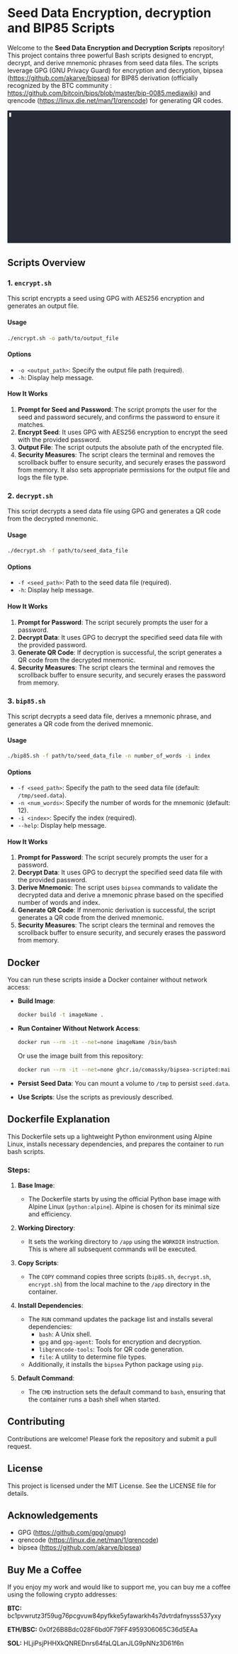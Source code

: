 
# Seed Data Encryption, decryption and BIP85 Scripts

Welcome to the **Seed Data Encryption and Decryption Scripts** repository! This project contains three powerful Bash scripts designed to encrypt, decrypt, and derive mnemonic phrases from seed data files. The scripts leverage GPG (GNU Privacy Guard) for encryption and decryption, bipsea (https://github.com/akarve/bipsea) for BIP85 derivation (officially recognized by the BTC community : https://github.com/bitcoin/bips/blob/master/bip-0085.mediawiki) and qrencode (https://linux.die.net/man/1/qrencode) for generating QR codes.

![til](demo.gif)

## Scripts Overview

### 1. `encrypt.sh`

This script encrypts a seed using GPG with AES256 encryption and generates an output file.

#### Usage
```bash
./encrypt.sh -o path/to/output_file
```

#### Options
- `-o <output_path>`: Specify the output file path (required).
- `-h`: Display help message.

#### How It Works
1. **Prompt for Seed and Password**: The script prompts the user for the seed and password securely, and confirms the password to ensure it matches.
2. **Encrypt Seed**: It uses GPG with AES256 encryption to encrypt the seed with the provided password.
3. **Output File**: The script outputs the absolute path of the encrypted file.
4. **Security Measures**: The script clears the terminal and removes the scrollback buffer to ensure security, and securely erases the password from memory. It also sets appropriate permissions for the output file and logs the file type.


### 2. `decrypt.sh`

This script decrypts a seed data file using GPG and generates a QR code from the decrypted mnemonic.

#### Usage
```bash
./decrypt.sh -f path/to/seed_data_file
```

#### Options
- `-f <seed_path>`: Path to the seed data file (required).
- `-h`: Display help message.

#### How It Works
1. **Prompt for Password**: The script securely prompts the user for a password.
2. **Decrypt Data**: It uses GPG to decrypt the specified seed data file with the provided password.
3. **Generate QR Code**: If decryption is successful, the script generates a QR code from the decrypted mnemonic.
4. **Security Measures**: The script clears the terminal and removes the scrollback buffer to ensure security, and securely erases the password from memory.

### 3. `bip85.sh`

This script decrypts a seed data file, derives a mnemonic phrase, and generates a QR code from the derived mnemonic.

#### Usage
```bash
./bip85.sh -f path/to/seed_data_file -n number_of_words -i index
```

#### Options
- `-f <seed_path>`: Specify the path to the seed data file (default: `/tmp/seed.data`).
- `-n <num_words>`: Specify the number of words for the mnemonic (default: 12).
- `-i <index>`: Specify the index (required).
- `--help`: Display help message.

#### How It Works
1. **Prompt for Password**: The script securely prompts the user for a password.
2. **Decrypt Data**: It uses GPG to decrypt the specified seed data file with the provided password.
3. **Derive Mnemonic**: The script uses `bipsea` commands to validate the decrypted data and derive a mnemonic phrase based on the specified number of words and index.
4. **Generate QR Code**: If mnemonic derivation is successful, the script generates a QR code from the derived mnemonic.
5. **Security Measures**: The script clears the terminal and removes the scrollback buffer to ensure security, and securely erases the password from memory.



## Docker

You can run these scripts inside a Docker container without network access:

- **Build Image**:
  ```bash
  docker build -t imageName .
  ```

- **Run Container Without Network Access**:
  ```bash
  docker run --rm -it --net=none imageName /bin/bash
  ```
  Or use the image built from this repository:
  ```bash
  docker run --rm -it --net=none ghcr.io/comassky/bipsea-scripted:main /bin/bash
  ```

- **Persist Seed Data**:
  You can mount a volume to `/tmp` to persist `seed.data`.

- **Use Scripts**:
  Use the scripts as previously described.

## Dockerfile Explanation

This Dockerfile sets up a lightweight Python environment using Alpine Linux, installs necessary dependencies, and prepares the container to run bash scripts.

### Steps:

1.  **Base Image**:
    
    -   The Dockerfile starts by using the official Python base image with Alpine Linux (`python:alpine`). Alpine is chosen for its minimal size and efficiency.
2.  **Working Directory**:
    
    -   It sets the working directory to  `/app`  using the  `WORKDIR`  instruction. This is where all subsequent commands will be executed.
3.  **Copy Scripts**:
    
    -   The  `COPY`  command copies three scripts (`bip85.sh`,  `decrypt.sh`,  `encrypt.sh`) from the local machine to the  `/app`  directory in the container.
4.  **Install Dependencies**:
    
    -   The  `RUN`  command updates the package list and installs several dependencies:
        -   `bash`: A Unix shell.
        -   `gpg`  and  `gpg-agent`: Tools for encryption and decryption.
        -   `libqrencode-tools`: Tools for QR code generation.
        -   `file`: A utility to determine file types.
    -   Additionally, it installs the  `bipsea`  Python package using  `pip`.
5.  **Default Command**:
    
    -   The  `CMD`  instruction sets the default command to  `bash`, ensuring that the container runs a bash shell when started.

## Contributing

Contributions are welcome! Please fork the repository and submit a pull request.

## License

This project is licensed under the MIT License. See the LICENSE file for details.

## Acknowledgements

- GPG (https://github.com/gpg/gnupg)
- qrencode (https://linux.die.net/man/1/qrencode)
- bipsea (https://github.com/akarve/bipsea)
  

## Buy Me a Coffee

If you enjoy my work and would like to support me, you can buy me a coffee using the following crypto addresses:

**BTC:** bc1pvwrutz3f59ug76pcgvuw84pyfkke5yfawarkh4s7dvtrdafnysss537yxy

**ETH/BSC:** 0x0f26B8Bdc028F6bd0F79FF4959306065C36d5EAa

**SOL:** HLjiPsjPHHXkQNREDnrs64faLQLanJLG9pNNz3D61f6n
